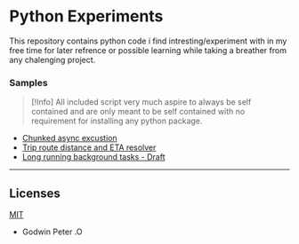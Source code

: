 # Python Experiments

This repository contains python code i find intresting/experiment with in my free time for later refrence or possible learning while taking a breather from any chalenging project.

### Samples

>[!Info]
All included script very much aspire to always be self contained and are only meant to be self contained with no requirement for installing any python package.

- [Chunked async excustion](./chunked_async.py)
- [Trip route distance and ETA resolver](./trip_resolver.py)
- [Long running background tasks - Draft](./background_tasks.py)

---

## Licenses

[MIT](./LICENSE.md)

- Godwin Peter .O


